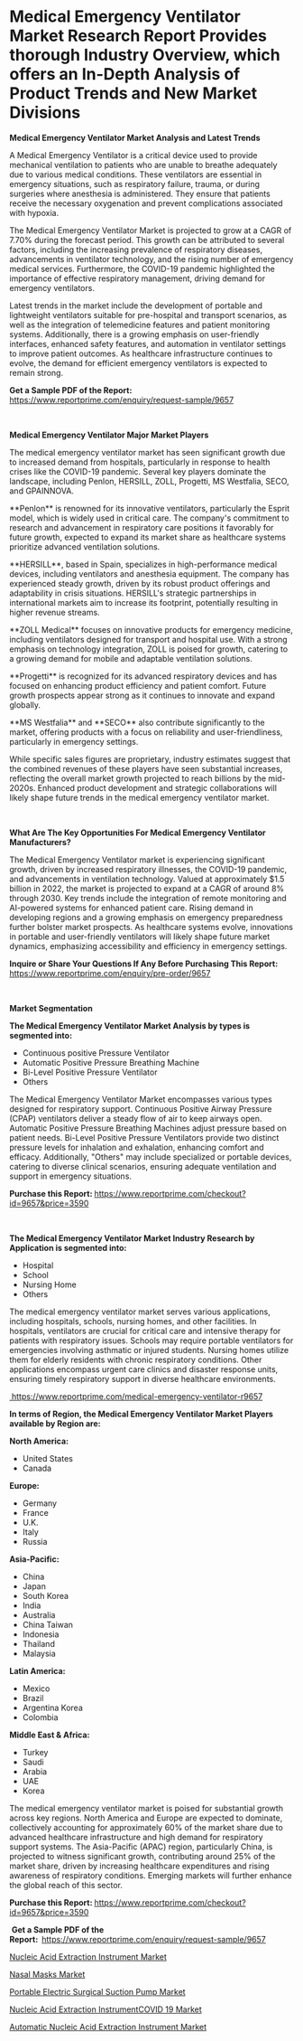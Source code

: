 <p><h1>Medical Emergency Ventilator Market Research Report Provides thorough Industry Overview, which offers an In-Depth Analysis of Product Trends and New Market Divisions</h1></p><p><strong>Medical Emergency Ventilator Market Analysis and Latest Trends</strong></p>
<p><p>A Medical Emergency Ventilator is a critical device used to provide mechanical ventilation to patients who are unable to breathe adequately due to various medical conditions. These ventilators are essential in emergency situations, such as respiratory failure, trauma, or during surgeries where anesthesia is administered. They ensure that patients receive the necessary oxygenation and prevent complications associated with hypoxia.</p><p>The Medical Emergency Ventilator Market is projected to grow at a CAGR of 7.70% during the forecast period. This growth can be attributed to several factors, including the increasing prevalence of respiratory diseases, advancements in ventilator technology, and the rising number of emergency medical services. Furthermore, the COVID-19 pandemic highlighted the importance of effective respiratory management, driving demand for emergency ventilators.</p><p>Latest trends in the market include the development of portable and lightweight ventilators suitable for pre-hospital and transport scenarios, as well as the integration of telemedicine features and patient monitoring systems. Additionally, there is a growing emphasis on user-friendly interfaces, enhanced safety features, and automation in ventilator settings to improve patient outcomes. As healthcare infrastructure continues to evolve, the demand for efficient emergency ventilators is expected to remain strong.</p></p>
<p><strong>Get a Sample PDF of the Report:&nbsp;</strong> <a href="https://www.reportprime.com/enquiry/request-sample/9657?utm_campaign=101&utm_medium=2&utm_source=Github&utm_content=ia&utm_term=20032025&utm_id=medical-emergency-ventilator">https://www.reportprime.com/enquiry/request-sample/9657</a></p>
<p>&nbsp;</p>
<p><strong>Medical Emergency Ventilator Major Market Players</strong></p>
<p><p>The medical emergency ventilator market has seen significant growth due to increased demand from hospitals, particularly in response to health crises like the COVID-19 pandemic. Several key players dominate the landscape, including Penlon, HERSILL, ZOLL, Progetti, MS Westfalia, SECO, and GPAINNOVA.</p><p>**Penlon** is renowned for its innovative ventilators, particularly the Esprit model, which is widely used in critical care. The company's commitment to research and advancement in respiratory care positions it favorably for future growth, expected to expand its market share as healthcare systems prioritize advanced ventilation solutions.</p><p>**HERSILL**, based in Spain, specializes in high-performance medical devices, including ventilators and anesthesia equipment. The company has experienced steady growth, driven by its robust product offerings and adaptability in crisis situations. HERSILL's strategic partnerships in international markets aim to increase its footprint, potentially resulting in higher revenue streams.</p><p>**ZOLL Medical** focuses on innovative products for emergency medicine, including ventilators designed for transport and hospital use. With a strong emphasis on technology integration, ZOLL is poised for growth, catering to a growing demand for mobile and adaptable ventilation solutions.</p><p>**Progetti** is recognized for its advanced respiratory devices and has focused on enhancing product efficiency and patient comfort. Future growth prospects appear strong as it continues to innovate and expand globally.</p><p>**MS Westfalia** and **SECO** also contribute significantly to the market, offering products with a focus on reliability and user-friendliness, particularly in emergency settings.</p><p>While specific sales figures are proprietary, industry estimates suggest that the combined revenues of these players have seen substantial increases, reflecting the overall market growth projected to reach billions by the mid-2020s. Enhanced product development and strategic collaborations will likely shape future trends in the medical emergency ventilator market.</p></p>
<p>&nbsp;</p>
<p><strong>What Are The Key Opportunities For Medical Emergency Ventilator Manufacturers?</strong></p>
<p><p>The Medical Emergency Ventilator market is experiencing significant growth, driven by increased respiratory illnesses, the COVID-19 pandemic, and advancements in ventilation technology. Valued at approximately $1.5 billion in 2022, the market is projected to expand at a CAGR of around 8% through 2030. Key trends include the integration of remote monitoring and AI-powered systems for enhanced patient care. Rising demand in developing regions and a growing emphasis on emergency preparedness further bolster market prospects. As healthcare systems evolve, innovations in portable and user-friendly ventilators will likely shape future market dynamics, emphasizing accessibility and efficiency in emergency settings.</p></p>
<p><strong>Inquire or Share Your Questions If Any Before Purchasing This Report:</strong> <a href="https://www.reportprime.com/enquiry/pre-order/9657?utm_campaign=101&utm_medium=2&utm_source=Github&utm_content=ia&utm_term=20032025&utm_id=medical-emergency-ventilator">https://www.reportprime.com/enquiry/pre-order/9657</a></p>
<p>&nbsp;</p>
<p><strong>Market Segmentation</strong></p>
<p><strong>The Medical Emergency Ventilator Market Analysis by types is segmented into:</strong></p>
<p><ul><li>Continuous positive Pressure Ventilator</li><li>Automatic Positive Pressure Breathing Machine</li><li>Bi-Level Positive Pressure Ventilator</li><li>Others</li></ul></p>
<p><p>The Medical Emergency Ventilator Market encompasses various types designed for respiratory support. Continuous Positive Airway Pressure (CPAP) ventilators deliver a steady flow of air to keep airways open. Automatic Positive Pressure Breathing Machines adjust pressure based on patient needs. Bi-Level Positive Pressure Ventilators provide two distinct pressure levels for inhalation and exhalation, enhancing comfort and efficacy. Additionally, "Others" may include specialized or portable devices, catering to diverse clinical scenarios, ensuring adequate ventilation and support in emergency situations.</p></p>
<p><strong>Purchase this Report:&nbsp;</strong><a href="https://www.reportprime.com/checkout?id=9657&price=3590&utm_campaign=101&utm_medium=2&utm_source=Github&utm_content=ia&utm_term=20032025&utm_id=medical-emergency-ventilator">https://www.reportprime.com/checkout?id=9657&price=3590</a></p>
<p>&nbsp;</p>
<p><strong>The Medical Emergency Ventilator Market Industry Research by Application is segmented into:</strong></p>
<p><ul><li>Hospital</li><li>School</li><li>Nursing Home</li><li>Others</li></ul></p>
<p><p>The medical emergency ventilator market serves various applications, including hospitals, schools, nursing homes, and other facilities. In hospitals, ventilators are crucial for critical care and intensive therapy for patients with respiratory issues. Schools may require portable ventilators for emergencies involving asthmatic or injured students. Nursing homes utilize them for elderly residents with chronic respiratory conditions. Other applications encompass urgent care clinics and disaster response units, ensuring timely respiratory support in diverse healthcare environments.</p></p>
<p><a href="https://www.reportprime.com/medical-emergency-ventilator-r9657?utm_campaign=101&utm_medium=2&utm_source=Github&utm_content=ia&utm_term=20032025&utm_id=medical-emergency-ventilator">&nbsp;https://www.reportprime.com/medical-emergency-ventilator-r9657</a></p>
<p><strong>In terms of Region, the Medical Emergency Ventilator Market Players available by Region are:</strong></p>
<p>
    <p> <strong> North America: </strong>
        <ul>
            <li>United States</li>
            <li>Canada</li>
        </ul>
        </p> 
    <p> <strong> Europe: </strong>
        <ul>
            <li>Germany</li>
            <li>France</li>
            <li>U.K.</li>
            <li>Italy</li>
            <li>Russia</li>
        </ul>
        </p> 
    <p> <strong> Asia-Pacific: </strong>
        <ul>
            <li>China</li>
            <li>Japan</li>
            <li>South Korea</li>
            <li>India</li>
            <li>Australia</li>
            <li>China Taiwan</li>
            <li>Indonesia</li>
            <li>Thailand</li>
            <li>Malaysia</li>
        </ul>
        </p> 
    <p> <strong> Latin America: </strong>
        <ul>
            <li>Mexico</li>
            <li>Brazil</li>
            <li>Argentina Korea</li>
            <li>Colombia</li>
        </ul>
        </p> 
    <p> <strong> Middle East & Africa: </strong>
        <ul>
            <li>Turkey</li>
            <li>Saudi</li>
            <li>Arabia</li>
            <li>UAE</li>
            <li>Korea</li>
        </ul>
    </p>
    </p>
<p><p>The medical emergency ventilator market is poised for substantial growth across key regions. North America and Europe are expected to dominate, collectively accounting for approximately 60% of the market share due to advanced healthcare infrastructure and high demand for respiratory support systems. The Asia-Pacific (APAC) region, particularly China, is projected to witness significant growth, contributing around 25% of the market share, driven by increasing healthcare expenditures and rising awareness of respiratory conditions. Emerging markets will further enhance the global reach of this sector.</p></p>
<p><strong>Purchase this Report: </strong><a href="https://www.reportprime.com/checkout?id=9657&price=3590&utm_campaign=101&utm_medium=2&utm_source=Github&utm_content=ia&utm_term=20032025&utm_id=medical-emergency-ventilator">https://www.reportprime.com/checkout?id=9657&price=3590</a></p>
<p>&nbsp;<strong>Get a Sample PDF of the Report:&nbsp;&nbsp;</strong><a href="https://www.reportprime.com/enquiry/request-sample/9657?utm_campaign=101&utm_medium=2&utm_source=Github&utm_content=ia&utm_term=20032025&utm_id=medical-emergency-ventilator">https://www.reportprime.com/enquiry/request-sample/9657</a></p>
<p><strong></strong></p>
<p><p><a href="https://github.com/skoppmerlib9/Market-Research-Report-List-1/blob/main/nucleic-acid-extraction-instrument-market.md?utm_campaign=101&utm_medium=2&utm_source=Github&utm_content=ia&utm_term=20032025&utm_id=medical-emergency-ventilator">Nucleic Acid Extraction Instrument Market</a></p><p><a href="https://github.com/messonmengen75/Market-Research-Report-List-1/blob/main/nasal-masks-market.md?utm_campaign=101&utm_medium=2&utm_source=Github&utm_content=ia&utm_term=20032025&utm_id=medical-emergency-ventilator">Nasal Masks Market</a></p><p><a href="https://github.com/saimntamiki/Market-Research-Report-List-1/blob/main/portable-electric-surgical-suction-pump-market.md?utm_campaign=101&utm_medium=2&utm_source=Github&utm_content=ia&utm_term=20032025&utm_id=medical-emergency-ventilator">Portable Electric Surgical Suction Pump Market</a></p><p><a href="https://github.com/gambokaiohjr/Market-Research-Report-List-1/blob/main/nucleic-acid-extraction-instrumentcovid-19-market.md?utm_campaign=101&utm_medium=2&utm_source=Github&utm_content=ia&utm_term=20032025&utm_id=medical-emergency-ventilator">Nucleic Acid Extraction InstrumentCOVID 19 Market</a></p><p><a href="https://github.com/bocksovers0r/Market-Research-Report-List-1/blob/main/automatic-nucleic-acid-extraction-instrument-market.md?utm_campaign=101&utm_medium=2&utm_source=Github&utm_content=ia&utm_term=20032025&utm_id=medical-emergency-ventilator">Automatic Nucleic Acid Extraction Instrument Market</a></p></p>